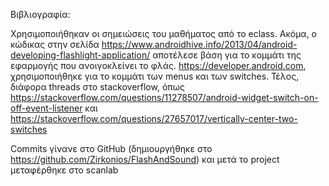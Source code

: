 Βιβλιογραφία:

Χρησιμοποιήθηκαν οι σημειώσεις του μαθήματος από το eclass.
Ακόμα, ο κώδικας στην σελίδα https://www.androidhive.info/2013/04/android-developing-flashlight-application/ αποτέλεσε βάση για το κομμάτι της εφαρμογής που ανοιγοκλείνει το φλάς.
https://developer.android.com, χρησιμοποιήθηκε για το κομμάτι των menus και των switches.
Τέλος, διάφορα threads στο stackoverflow, όπως https://stackoverflow.com/questions/11278507/android-widget-switch-on-off-event-listener και https://stackoverflow.com/questions/27657017/vertically-center-two-switches


Commits γίνανε στο GitHub (δημιουργήθηκε στο https://github.com/Zirkonios/FlashAndSound) και μετά το project μεταφέρθηκε στο scanlab
